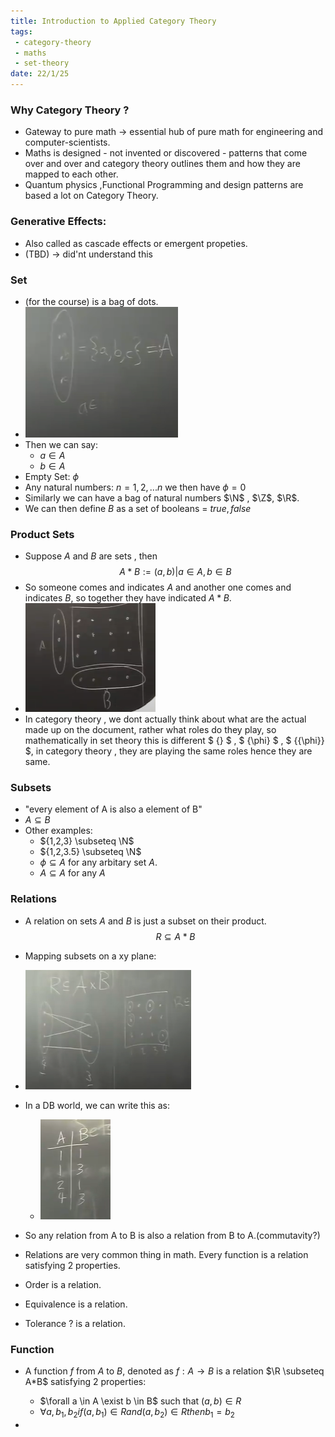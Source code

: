 ```yaml
---
title: Introduction to Applied Category Theory
tags:
 - category-theory
 - maths 
 - set-theory
date: 22/1/25
---
```


### Why Category Theory ?
- Gateway to pure math -> essential hub of pure math for engineering and computer-scientists.
- Maths is designed - not invented or discovered - patterns that come over and over and category theory outlines them and how they are mapped to each other.
- Quantum physics ,Functional Programming and design patterns are based a lot on Category Theory.

### Generative Effects:
- Also called as cascade effects or emergent propeties.
- (TBD) -> did'nt understand this

### Set 
- (for the course) is a bag of dots.
- ![alt text](PL/applied-category-theory/image.png)
- Then we can say:
    - $a \in A$
    - $b \in A$
- Empty Set:
    $\phi$
- Any natural numbers:
 $n = {1,2,...n}$
 we then have 
 $\phi = 0$
- Similarly we can have a bag of natural numbers $\N$ , $\Z$, $\R$.
- We can then define $B$ as a set of booleans = ${true,false}$

### Product Sets
- Suppose $A$ and $B$ are sets , then 
$$A * B := {(a,b) | a \in A, b \in B}$$
- So someone comes and indicates $A$ and another one comes and indicates $B$, so together they have indicated $A*B$.
- ![alt text](PL/applied-category-theory/image-1.png)
- In category theory , we dont actually think about what are the actual made up on the document, rather what roles do they play, so mathematically in set theory this is different
$ {} $ , $ {\phi} $ , $ {{\phi}} $, in category theory , they are playing the same roles hence they are same.

### Subsets 

- "every element of A is also a element of B"
- $A \subseteq B$
- Other examples:
    - ${1,2,3} \subseteq \N$
    - ${1,2,3.5} \subseteq \N$
    - ${\phi} \subseteq A$ for any arbitary set $A$. 
    - $A \subseteq A$ for any $A$

### Relations

- A relation on sets $A$ and $B$ is just a subset on their product.
$$ R \subseteq A * B$$

- Mapping subsets on a xy plane:
- ![alt text](image-2.png)

- In a DB world, we can write this as:
    - ![alt text](image-3.png)

- So any relation from A to B is also a relation from B to A.(commutavity?)
- Relations are very common thing in math. Every function is a relation satisfying 2 properties.
- Order is a relation.
- Equivalence is a relation.
- Tolerance ? is a relation.

### Function

- A function $f$ from $A$ to $B$, denoted as $f : A \rightarrow B$ is a relation $\R \subseteq A*B$ satisfying 2 properties:
    - $\forall a \in A \exist b \in B$ such that $(a,b) \in R$
    - $\forall a , b_1 , b_2 if (a,b_1) \in R and (a,b_2) \in R  then b_1 = b_2$

- 